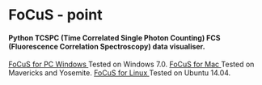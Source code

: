 
<html>
<head>
</head>
<body>
<H1>FoCuS - point</H1>

<H4>Python TCSPC (Time Correlated Single Photon Counting) FCS (Fluorescence Correlation Spectroscopy)  data visualiser. </H4>

<a href="http://sara.molbiol.ox.ac.uk/dwaithe/software/FoCuS_point_pc_1_9.zip">FoCuS for PC Windows </a>Tested on Windows 7.0.
<a href="http://sara.molbiol.ox.ac.uk/dwaithe/software/FoCuS_point_mac_1_9.zip">FoCuS for Mac </a>Tested on Mavericks and Yosemite.
<a href="http://sara.molbiol.ox.ac.uk/dwaithe/software/FoCuS_point_linux_1_9.tar.gz">FoCuS for Linux </a>Tested on Ubuntu 14.04.

</body>
</html>